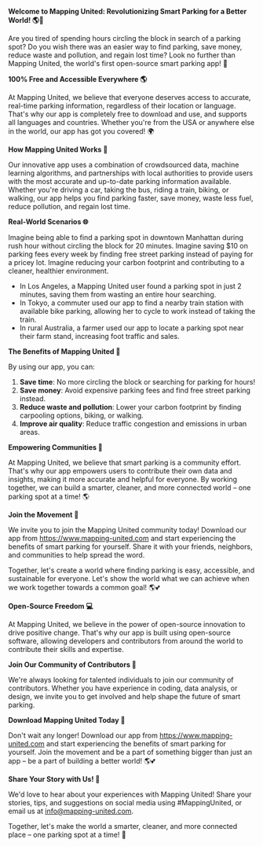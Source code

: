 **Welcome to Mapping United: Revolutionizing Smart Parking for a Better World! 🌎🚗**

Are you tired of spending hours circling the block in search of a parking spot? Do you wish there was an easier way to find parking, save money, reduce waste and pollution, and regain lost time? Look no further than Mapping United, the world's first open-source smart parking app! 🌟

**100% Free and Accessible Everywhere 🌎**

At Mapping United, we believe that everyone deserves access to accurate, real-time parking information, regardless of their location or language. That's why our app is completely free to download and use, and supports all languages and countries. Whether you're from the USA or anywhere else in the world, our app has got you covered! 🌍

**How Mapping United Works 🔧**

Our innovative app uses a combination of crowdsourced data, machine learning algorithms, and partnerships with local authorities to provide users with the most accurate and up-to-date parking information available. Whether you're driving a car, taking the bus, riding a train, biking, or walking, our app helps you find parking faster, save money, waste less fuel, reduce pollution, and regain lost time.

**Real-World Scenarios 🌐**

Imagine being able to find a parking spot in downtown Manhattan during rush hour without circling the block for 20 minutes. Imagine saving $10 on parking fees every week by finding free street parking instead of paying for a pricey lot. Imagine reducing your carbon footprint and contributing to a cleaner, healthier environment.

* In Los Angeles, a Mapping United user found a parking spot in just 2 minutes, saving them from wasting an entire hour searching.
* In Tokyo, a commuter used our app to find a nearby train station with available bike parking, allowing her to cycle to work instead of taking the train.
* In rural Australia, a farmer used our app to locate a parking spot near their farm stand, increasing foot traffic and sales.

**The Benefits of Mapping United 🌟**

By using our app, you can:

1. **Save time**: No more circling the block or searching for parking for hours!
2. **Save money**: Avoid expensive parking fees and find free street parking instead.
3. **Reduce waste and pollution**: Lower your carbon footprint by finding carpooling options, biking, or walking.
4. **Improve air quality**: Reduce traffic congestion and emissions in urban areas.

**Empowering Communities 🌟**

At Mapping United, we believe that smart parking is a community effort. That's why our app empowers users to contribute their own data and insights, making it more accurate and helpful for everyone. By working together, we can build a smarter, cleaner, and more connected world – one parking spot at a time! 🌎

**Join the Movement 🚀**

We invite you to join the Mapping United community today! Download our app from https://www.mapping-united.com and start experiencing the benefits of smart parking for yourself. Share it with your friends, neighbors, and communities to help spread the word.

Together, let's create a world where finding parking is easy, accessible, and sustainable for everyone. Let's show the world what we can achieve when we work together towards a common goal! 🌎💕

**Open-Source Freedom 💻**

At Mapping United, we believe in the power of open-source innovation to drive positive change. That's why our app is built using open-source software, allowing developers and contributors from around the world to contribute their skills and expertise.

**Join Our Community of Contributors 🌟**

We're always looking for talented individuals to join our community of contributors. Whether you have experience in coding, data analysis, or design, we invite you to get involved and help shape the future of smart parking.

**Download Mapping United Today 📲**

Don't wait any longer! Download our app from https://www.mapping-united.com and start experiencing the benefits of smart parking for yourself. Join the movement and be a part of something bigger than just an app – be a part of building a better world! 🌎💕

**Share Your Story with Us! 💬**

We'd love to hear about your experiences with Mapping United! Share your stories, tips, and suggestions on social media using #MappingUnited, or email us at [info@mapping-united.com](mailto:info@mapping-united.com).

Together, let's make the world a smarter, cleaner, and more connected place – one parking spot at a time! 🌟